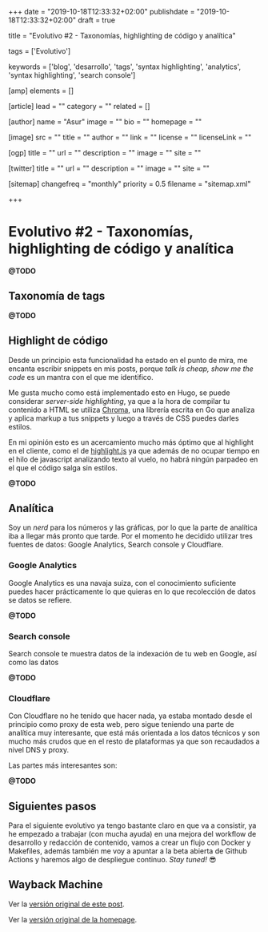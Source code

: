 +++
date = "2019-10-18T12:33:32+02:00"
publishdate = "2019-10-18T12:33:32+02:00"
draft = true

title = "Evolutivo #2 - Taxonomías, highlighting de código y analítica"

tags = ['Evolutivo']

keywords = ['blog', 'desarrollo', 'tags', 'syntax highlighting', 'analytics', 'syntax highlighting', 'search console']

[amp]
    elements = []

[article]
    lead = ""
    category = ""
    related = []

[author]
    name = "Asur"
    image = ""
    bio = ""
    homepage = ""

[image]
    src = ""
    title = ""
    author = ""
    link = ""
    license = ""
    licenseLink = ""

[ogp]
    title = ""
    url = ""
    description = ""
    image = ""
    site = ""

[twitter]
    title = ""
    url = ""
    description = ""
    image = ""
    site = ""

[sitemap]
  changefreq = "monthly"
  priority = 0.5
  filename = "sitemap.xml"

+++

# Evolutivo #2 - Taxonomías, highlighting de código y analítica

**@TODO**

## Taxonomía de tags

**@TODO**

## Highlight de código

Desde un principio esta funcionalidad ha estado en el punto de mira, me encanta escribir snippets en mis posts, porque *talk is cheap, show me the code* es un mantra con el que me identifico.

Me gusta mucho como está implementado esto en Hugo, se puede considerar *server-side highlighting*, ya que a la hora de compilar tu contenido a HTML se utiliza [Chroma](https://github.com/alecthomas/chroma), una librería escrita en Go que analiza y aplica markup a tus snippets y luego a través de CSS puedes darles estilos.

En mi opinión esto es un acercamiento mucho más óptimo que al highlight en el cliente, como el de [highlight.js](https://highlightjs.org/) ya que además de no ocupar tiempo en el hilo de javascript analizando texto al vuelo, no habrá ningún parpadeo en el que el código salga sin estilos.

**@TODO**

## Analítica

Soy un *nerd* para los números y las gráficas, por lo que la parte de analítica iba a llegar más pronto que tarde. Por el momento he decidido utilizar tres fuentes de datos: Google Analytics, Search console y Cloudflare.

### Google Analytics

Google Analytics es una navaja suiza, con el conocimiento suficiente puedes hacer prácticamente lo que quieras en lo que recolección de datos se datos se refiere.

**@TODO**

### Search console

Search console te muestra datos de la indexación de tu web en Google, así como las datos

**@TODO**

### Cloudflare

Con Cloudflare no he tenido que hacer nada, ya estaba montado desde el principio como proxy de esta web, pero sigue teniendo una parte de analítica muy interesante, que está más orientada a los datos técnicos y son mucho más crudos que en el resto de plataformas ya que son recaudados a nivel DNS y proxy. 

Las partes más interesantes son:

**@TODO**

## Siguientes pasos

Para el siguiente evolutivo ya tengo bastante claro en que va a consistir, ya he empezado a trabajar (con mucha ayuda) en una mejora del workflow de desarrollo y redacción de contenido, vamos a crear un flujo con Docker y Makefiles, además también me voy a apuntar a la beta abierta de Github Actions y haremos algo de despliegue continuo. *Stay tuned!* 😎

## Wayback Machine

Ver la [versión original de este post](# "Versión original del post").

Ver la [versión original de la homepage](# "Versión original de la homepage").